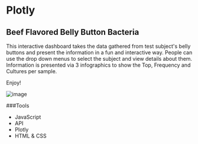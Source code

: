 # Plotly
## Beef Flavored Belly Button Bacteria 

This interactive dashboard takes the data gathered from test subject's belly buttons and present the information in a fun and interactive way.  People can use the drop down menus to select the subject and view details about them.  Information is presented via 3 infographics to show the Top, Frequency and Cultures per sample.

Enjoy!

![image](https://user-images.githubusercontent.com/31022640/126079762-e90f3abf-96c8-4ded-93a1-760c45050bd6.png)

###Tools
  - JavaScript
  - API
  - Plotly
  - HTML & CSS
